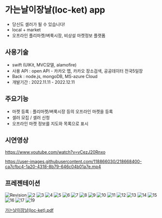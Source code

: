 # 가는날이장날(loc-ket) app
- 당신도 셀러가 될 수 있습니다!
- local + market 
- 오프라인 플리마켓/벼룩시장, 비상설 마켓정보 플랫폼

## 사용기술
- swift (UIKit, MVC모델, alamofire)
- 사용 API : open API - 카카오 맵, 카카오 장소검색, 공공데이터 전국5일장
- Back : node.js, mongoDB, MS-azure Cloud
- 개발기간 : 2022.11.11 - 2022.12.11

## 주요기능 
- 마켓 등록 : 플리마켓/벼룩시장 등의 오프라인 마켓을 등록
- 셀러 모집 / 셀러 신청
- 오프라인 마켓 정보를 지도와 목록으로 표시

## 시연영상
https://www.youtube.com/watch?v=vCezJ20Rnxo

https://user-images.githubusercontent.com/118866030/218668400-ca7cfbc4-1a20-4318-8b79-646c04b01a7e.mp4

## 프레젠테이션 
![Revision](https://user-images.githubusercontent.com/118866030/218669743-427ddb48-2638-4009-9c9c-a71f43705434.jpg)
![2](https://user-images.githubusercontent.com/118866030/218669623-262fc50e-2ed6-43e0-89c3-f656a50d6668.jpg)
![3](https://user-images.githubusercontent.com/118866030/218669630-649951b7-fe14-4027-b05f-8fbf21461d8f.jpg)
![4](https://user-images.githubusercontent.com/118866030/218669632-dd8d6144-a371-4733-b1ce-b1060596f081.jpg)
![5](https://user-images.githubusercontent.com/118866030/218669633-8776dd99-e4f3-4ee6-8dff-555344f8bf1c.jpg)
![6](https://user-images.githubusercontent.com/118866030/218669635-e6d2d72c-ac91-43f0-8ead-6dfc1daedbae.jpg)
![7](https://user-images.githubusercontent.com/118866030/218669637-454b7070-cee9-4da8-9939-555b6db7d689.jpg)
![8](https://user-images.githubusercontent.com/118866030/218669640-20c4a91d-1f6d-408e-acd3-5d8d1f21173b.jpg)
![9](https://user-images.githubusercontent.com/118866030/218669641-8372fc16-935a-4209-a8a2-12869cc2cc22.jpg)
![10](https://user-images.githubusercontent.com/118866030/218669646-a118f2c6-caf7-4d21-8d36-050fca2c98d0.jpg)
![11](https://user-images.githubusercontent.com/118866030/218669648-6197b92f-6dd5-47c3-a97f-982b17a7d04f.jpg)
![12](https://user-images.githubusercontent.com/118866030/218669650-01c9e3c4-15ea-49aa-a5c0-58322525c7e8.jpg)
![13](https://user-images.githubusercontent.com/118866030/218669652-90a53fea-3c22-43ec-932b-4ea0dc2fa892.jpg)
![14](https://user-images.githubusercontent.com/118866030/218669658-20bbc8de-1271-4689-8fd5-66486fb35640.jpg)
![15](https://user-images.githubusercontent.com/118866030/218669660-b1e59e58-06ee-4a14-8f7d-2943815a0ec7.jpg)
![16](https://user-images.githubusercontent.com/118866030/218669665-043c3291-7ca4-456c-8468-6d823129c202.jpg)
![17](https://user-images.githubusercontent.com/118866030/218669668-33ee698d-33d0-4304-918d-d8792efcf0d0.jpg)
![19](https://user-images.githubusercontent.com/118866030/218669673-61ac28f9-1508-421e-a45e-fb8db7b66bde.jpg)

[가는날이장날(loc-ket).pdf](https://github.com/NA-anna/locket-app-front/files/10729852/loc-ket.pdf)

